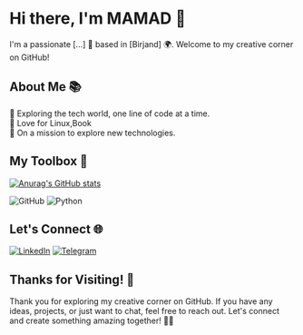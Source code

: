# Hi there, I'm MAMAD 👋

I'm a passionate [...] 🚀 based in [Birjand] 🌍. Welcome to my creative corner on GitHub!

## About Me 📚

🌱 Exploring the tech world, one line of code at a time.    
🎨 Love for Linux,Book  
🔭 On a mission to explore new technologies.  

## My Toolbox 🧰

[![Anurag's GitHub stats](https://github-readme-stats.vercel.app/api?username=Mamadhub&show_icons=true&theme=dracula)](https://github.com/anuraghazra/github-readme-stats)<br/>

![GitHub](https://img.shields.io/badge/-GitHub-333333?style=flat&logo=github)
![Python](https://img.shields.io/badge/-Python-333333?style=flat&logo=Python)

## Let's Connect 🌐

[![LinkedIn](https://img.shields.io/badge/-LinkedIn-0077B5?style=flat&logo=linkedin&logoColor=white)](https://www.linkedin.com/in/mohammadgohari/)
[![Telegram](https://img.shields.io/badge/-Telegram-0077B5?style=flat&logo=telegram&logoColor=white)](https://t.me/mamamamad)

## Thanks for Visiting! 🙌

Thank you for exploring my creative corner on GitHub. If you have any ideas, projects, or just want to chat, feel free to reach out. Let's connect and create something amazing together! 🚀✨

